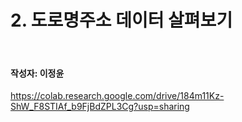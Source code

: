 # 2. 도로명주소 데이터 살펴보기

<br>

#### 작성자: 이정윤

https://colab.research.google.com/drive/184m11Kz-ShW_F8STIAf_b9FjBdZPL3Cg?usp=sharing